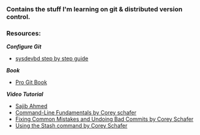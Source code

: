 ### Contains the stuff I'm learning on git & distributed version control.

### Resources:
**<i> Configure Git </i>**
* [sysdevbd step by step guide](https://github.com/sysdevbd/sysdevbd.github.io/tree/master/git)

**<i> Book </i>**
* [Pro Git Book](https://git-scm.com/book/en/v2)

**<i> Video Tutorial </i>**
* [Sajib Ahmed](https://www.youtube.com/watch?v=7orfDC1ALvs)
* [Command-Line Fundamentals by Corey schafer](https://www.youtube.com/watch?v=HVsySz-h9r4)
* [Fixing Common Mistakes and Undoing Bad Commits by Corey Schafer](https://www.youtube.com/watch?v=FdZecVxzJbk)
* [Using the Stash command by Corey Schafer](https://www.youtube.com/watch?v=KLEDKgMmbBI)